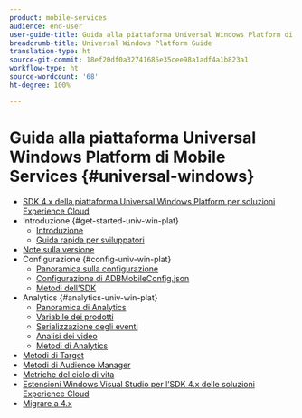 ```yaml
---
product: mobile-services
audience: end-user
user-guide-title: Guida alla piattaforma Universal Windows Platform di Mobile Services
breadcrumb-title: Universal Windows Platform Guide
translation-type: ht
source-git-commit: 18ef20df0a32741685e35cee98a1adf4a1b823a1
workflow-type: ht
source-wordcount: '68'
ht-degree: 100%

---
```



# Guida alla piattaforma Universal Windows Platform di Mobile Services {#universal-windows}

+ [SDK 4.x della piattaforma Universal Windows Platform per soluzioni Experience Cloud](overview.md)
+ Introduzione {#get-started-univ-win-plat}
   + [Introduzione](c-getting-started/c-getting-started.md)
   + [Guida rapida per sviluppatori](c-getting-started/dev-qs.md)
+ [Note sulla versione](release-notes.md)
+ Configurazione {#config-univ-win-plat}
   + [Panoramica sulla configurazione](c-configuration/c-configuration.md)
   + [Configurazione di ADBMobileConfig.json](c-configuration/c.json.md)
   + [Metodi dell’SDK](c-configuration/methods.md)
+ Analytics {#analytics-univ-win-plat}
   + [Panoramica di Analytics](analytics/analytics.md)
   + [Variabile dei prodotti](analytics/products.md)
   + [Serializzazione degli eventi](analytics/event-serialization.md)
   + [Analisi dei video](analytics/video-qs.md)
   + [Metodi di Analytics](analytics/analytics-methods.md)
+ [Metodi di Target](target/target-methods.md)
+ [Metodi di Audience Manager](audiencemgmt/audience-manager-methods.md)
+ [Metriche del ciclo di vita](metrics.md)
+ [Estensioni Windows Visual Studio per l’SDK 4.x delle soluzioni Experience Cloud](extensions/win-vse-4x.md)
+ [Migrare a 4.x](migration-v3.md)
